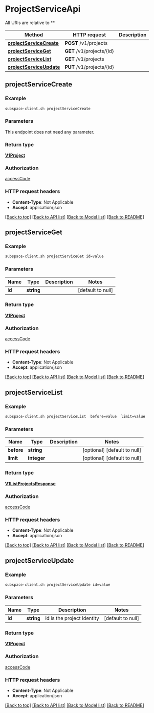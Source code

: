 # ProjectServiceApi

All URIs are relative to **

Method | HTTP request | Description
------------- | ------------- | -------------
[**projectServiceCreate**](ProjectServiceApi.md#projectServiceCreate) | **POST** /v1/projects | 
[**projectServiceGet**](ProjectServiceApi.md#projectServiceGet) | **GET** /v1/projects/{id} | 
[**projectServiceList**](ProjectServiceApi.md#projectServiceList) | **GET** /v1/projects | 
[**projectServiceUpdate**](ProjectServiceApi.md#projectServiceUpdate) | **PUT** /v1/projects/{id} | 



## projectServiceCreate



### Example

```bash
subspace-client.sh projectServiceCreate
```

### Parameters

This endpoint does not need any parameter.

### Return type

[**V1Project**](V1Project.md)

### Authorization

[accessCode](../README.md#accessCode)

### HTTP request headers

- **Content-Type**: Not Applicable
- **Accept**: application/json

[[Back to top]](#) [[Back to API list]](../README.md#documentation-for-api-endpoints) [[Back to Model list]](../README.md#documentation-for-models) [[Back to README]](../README.md)


## projectServiceGet



### Example

```bash
subspace-client.sh projectServiceGet id=value
```

### Parameters


Name | Type | Description  | Notes
------------- | ------------- | ------------- | -------------
 **id** | **string** |  | [default to null]

### Return type

[**V1Project**](V1Project.md)

### Authorization

[accessCode](../README.md#accessCode)

### HTTP request headers

- **Content-Type**: Not Applicable
- **Accept**: application/json

[[Back to top]](#) [[Back to API list]](../README.md#documentation-for-api-endpoints) [[Back to Model list]](../README.md#documentation-for-models) [[Back to README]](../README.md)


## projectServiceList



### Example

```bash
subspace-client.sh projectServiceList  before=value  limit=value
```

### Parameters


Name | Type | Description  | Notes
------------- | ------------- | ------------- | -------------
 **before** | **string** |  | [optional] [default to null]
 **limit** | **integer** |  | [optional] [default to null]

### Return type

[**V1ListProjectsResponse**](V1ListProjectsResponse.md)

### Authorization

[accessCode](../README.md#accessCode)

### HTTP request headers

- **Content-Type**: Not Applicable
- **Accept**: application/json

[[Back to top]](#) [[Back to API list]](../README.md#documentation-for-api-endpoints) [[Back to Model list]](../README.md#documentation-for-models) [[Back to README]](../README.md)


## projectServiceUpdate



### Example

```bash
subspace-client.sh projectServiceUpdate id=value
```

### Parameters


Name | Type | Description  | Notes
------------- | ------------- | ------------- | -------------
 **id** | **string** | id is the project identity | [default to null]

### Return type

[**V1Project**](V1Project.md)

### Authorization

[accessCode](../README.md#accessCode)

### HTTP request headers

- **Content-Type**: Not Applicable
- **Accept**: application/json

[[Back to top]](#) [[Back to API list]](../README.md#documentation-for-api-endpoints) [[Back to Model list]](../README.md#documentation-for-models) [[Back to README]](../README.md)

